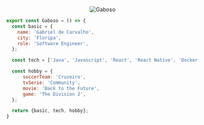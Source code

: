 <p align="center">
  <img src="https://github.com/Gaboso/Gaboso/blob/master/github_cover.png" alt="Gaboso" />
</p>

```js
export const Gaboso = () => {
  const basic = {
    name: 'Gabriel de Carvalho',
    city: 'Floripa',
    role: 'Software Engineer',
  };

  const tech = ['Java', 'Javascript', 'React', 'React Native', 'Docker', 'Spring Boot'];

  const hobby = {
      soccerTeam: 'Cruzeiro',
      tvSerie: 'Community',
      movie: 'Back to the Future',
      game: 'The Division 2',
  };

  return {basic, tech, hobby};
}
```
